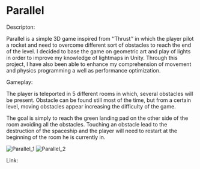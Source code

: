 # Parallel
Descripton:

Parallel is a simple 3D game inspired from ‘‘Thrust’’ in which the player pilot a rocket and need to overcome different sort of obstacles to reach the end of the level. I decided to base the game on geometric art and play of lights in order to improve my knowledge of lightmaps in Unity. Through this project, I have also been able to enhance my comprehension of movement and physics programming a well as performance optimization.

Gameplay:

The player is teleported in 5 different rooms in which, several obstacles will be present. Obstacle can be found still most of the time, but from a certain level, moving obstacles appear increasing the difficulty of the game.

The goal is simply to reach the green landing pad on the other side of the room avoiding all the obstacles. Touching an obstacle lead to the destruction of the spaceship and the player will need to restart at the beginning of the room he is currently in. 

![Parallel_1](https://user-images.githubusercontent.com/66731438/99527447-28de4300-29e0-11eb-80bc-ece4cd32edff.PNG)
![Parallel_2](https://user-images.githubusercontent.com/66731438/99527719-9e4a1380-29e0-11eb-9551-410c49d73084.PNG)

Link: 
